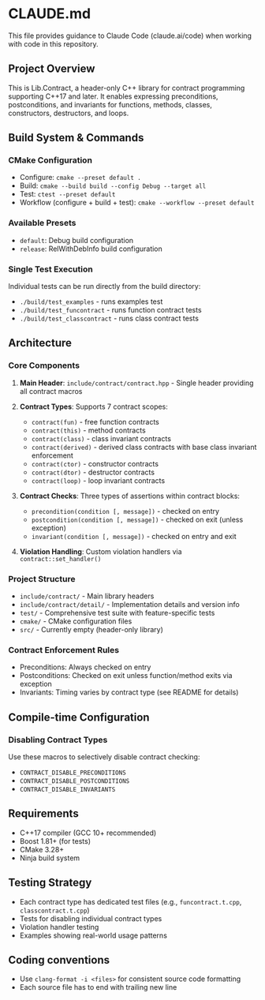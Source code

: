 # CLAUDE.md

This file provides guidance to Claude Code (claude.ai/code) when working with code in this repository.

## Project Overview

This is Lib.Contract, a header-only C++ library for contract programming supporting C++17 and later. It enables expressing preconditions, postconditions, and invariants for functions, methods, classes, constructors, destructors, and loops.

## Build System & Commands

### CMake Configuration
- Configure: `cmake --preset default .`
- Build: `cmake --build build --config Debug --target all`
- Test: `ctest --preset default`
- Workflow (configure + build + test): `cmake --workflow --preset default`

### Available Presets
- `default`: Debug build configuration
- `release`: RelWithDebInfo build configuration

### Single Test Execution
Individual tests can be run directly from the build directory:
- `./build/test_examples` - runs examples test
- `./build/test_funcontract` - runs function contract tests
- `./build/test_classcontract` - runs class contract tests

## Architecture

### Core Components

1. **Main Header**: `include/contract/contract.hpp` - Single header providing all contract macros
2. **Contract Types**: Supports 7 contract scopes:
   - `contract(fun)` - free function contracts
   - `contract(this)` - method contracts
   - `contract(class)` - class invariant contracts
   - `contract(derived)` - derived class contracts with base class invariant enforcement
   - `contract(ctor)` - constructor contracts
   - `contract(dtor)` - destructor contracts
   - `contract(loop)` - loop invariant contracts

3. **Contract Checks**: Three types of assertions within contract blocks:
   - `precondition(condition [, message])` - checked on entry
   - `postcondition(condition [, message])` - checked on exit (unless exception)
   - `invariant(condition [, message])` - checked on entry and exit

4. **Violation Handling**: Custom violation handlers via `contract::set_handler()`

### Project Structure
- `include/contract/` - Main library headers
- `include/contract/detail/` - Implementation details and version info
- `test/` - Comprehensive test suite with feature-specific tests
- `cmake/` - CMake configuration files
- `src/` - Currently empty (header-only library)

### Contract Enforcement Rules
- Preconditions: Always checked on entry
- Postconditions: Checked on exit unless function/method exits via exception
- Invariants: Timing varies by contract type (see README for details)

## Compile-time Configuration

### Disabling Contract Types
Use these macros to selectively disable contract checking:
- `CONTRACT_DISABLE_PRECONDITIONS`
- `CONTRACT_DISABLE_POSTCONDITIONS`
- `CONTRACT_DISABLE_INVARIANTS`

## Requirements
- C++17 compiler (GCC 10+ recommended)
- Boost 1.81+ (for tests)
- CMake 3.28+
- Ninja build system

## Testing Strategy
- Each contract type has dedicated test files (e.g., `funcontract.t.cpp`, `classcontract.t.cpp`)
- Tests for disabling individual contract types
- Violation handler testing
- Examples showing real-world usage patterns

## Coding conventions

- Use `clang-format -i <files>` for consistent source code formatting
- Each source file has to end with trailing new line

